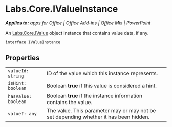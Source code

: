 
# Labs.Core.IValueInstance

 _**Applies to:** apps for Office | Office Add-ins | Office Mix | PowerPoint_

An [Labs.Core.IValue](https://dev.office.com/reference/add-ins/office-mix/labs.core.ivalue) object instance that contains value data, if any.

```
interface IValueInstance
```


## Properties


|||
|:-----|:-----|
| `valueId: string`|ID of the value which this instance represents.|
| `isHint: boolean`|Boolean  **true** if this value is considered a hint.|
| `hasValue: boolean`|Boolean  **true** if the instance information contains the value.|
| `value?: any`|The value. This parameter may or may not be set depending whether it has been hidden.|
